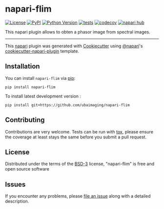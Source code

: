 # napari-flim

[![License](https://img.shields.io/pypi/l/napari-flim.svg?color=green)](https://github.com/bschuty/napari-flim/raw/main/LICENSE)
[![PyPI](https://img.shields.io/pypi/v/napari-flim.svg?color=green)](https://pypi.org/project/napari-flim)
[![Python Version](https://img.shields.io/pypi/pyversions/napari-flim.svg?color=green)](https://python.org)
[![tests](https://github.com/bschuty/napari-flim/workflows/tests/badge.svg)](https://github.com/bschuty/napari-flim/actions)
[![codecov](https://codecov.io/gh/bschuty/napari-flim/branch/main/graph/badge.svg)](https://codecov.io/gh/bschuty/napari-flim)
[![napari hub](https://img.shields.io/endpoint?url=https://api.napari-hub.org/shields/napari-flim)](https://napari-hub.org/plugins/napari-flim)

This napari plugin allows to obten a phasor image from spectral images. 

----------------------------------

This [napari] plugin was generated with [Cookiecutter] using [@napari]'s [cookiecutter-napari-plugin] template.

<!--
Don't miss the full getting started guide to set up your new package:
https://github.com/napari/cookiecutter-napari-plugin#getting-started

and review the napari docs for plugin developers:
https://napari.org/plugins/stable/index.html
-->

## Installation

You can install `napari-flim` via [pip]:

    pip install napari-flim



To install latest development version :

    pip install git+https://github.com/ubaimaging/napari-flim


## Contributing

Contributions are very welcome. Tests can be run with [tox], please ensure
the coverage at least stays the same before you submit a pull request.

## License

Distributed under the terms of the [BSD-3] license,
"napari-flim" is free and open source software

## Issues

If you encounter any problems, please [file an issue] along with a detailed description.

[napari]: https://github.com/napari/napari
[Cookiecutter]: https://github.com/audreyr/cookiecutter
[@napari]: https://github.com/napari
[MIT]: http://opensource.org/licenses/MIT
[BSD-3]: http://opensource.org/licenses/BSD-3-Clause
[GNU GPL v3.0]: http://www.gnu.org/licenses/gpl-3.0.txt
[GNU LGPL v3.0]: http://www.gnu.org/licenses/lgpl-3.0.txt
[Apache Software License 2.0]: http://www.apache.org/licenses/LICENSE-2.0
[Mozilla Public License 2.0]: https://www.mozilla.org/media/MPL/2.0/index.txt
[cookiecutter-napari-plugin]: https://github.com/napari/cookiecutter-napari-plugin

[file an issue]: https://github.com/bschuty/napari-flim/issues

[napari]: https://github.com/napari/napari
[tox]: https://tox.readthedocs.io/en/latest/
[pip]: https://pypi.org/project/pip/
[PyPI]: https://pypi.org/

